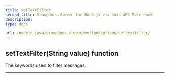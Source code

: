 ```yaml
---
title: setTextFilter
second_title: GroupDocs.Viewer for Node.js via Java API Reference
description: 
type: docs

url: /nodejs-java/groupdocs.viewer/outlookoptions/settextfilter/
---
```


## setTextFilter(String value)  function

 The keywords used to filter messages.
 


---


